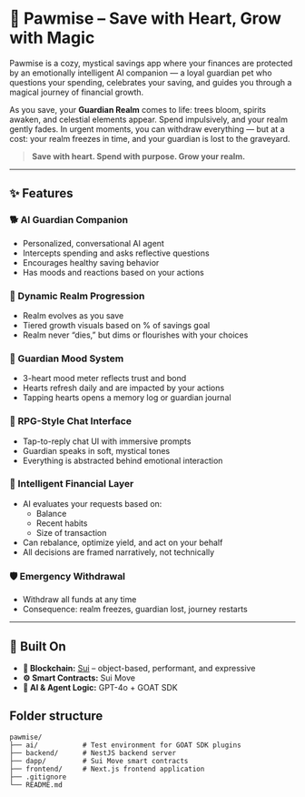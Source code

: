 # 🐾 Pawmise – Save with Heart, Grow with Magic

Pawmise is a cozy, mystical savings app where your finances are protected by an emotionally intelligent AI companion — a loyal guardian pet who questions your spending, celebrates your saving, and guides you through a magical journey of financial growth.

As you save, your **Guardian Realm** comes to life: trees bloom, spirits awaken, and celestial elements appear. Spend impulsively, and your realm gently fades. In urgent moments, you can withdraw everything — but at a cost: your realm freezes in time, and your guardian is lost to the graveyard.

> **Save with heart. Spend with purpose. Grow your realm.**

---

## ✨ Features

### 🐕 AI Guardian Companion

- Personalized, conversational AI agent
- Intercepts spending and asks reflective questions
- Encourages healthy saving behavior
- Has moods and reactions based on your actions

### 🌿 Dynamic Realm Progression

- Realm evolves as you save
- Tiered growth visuals based on % of savings goal
- Realm never “dies,” but dims or flourishes with your choices

### 💖 Guardian Mood System

- 3-heart mood meter reflects trust and bond
- Hearts refresh daily and are impacted by your actions
- Tapping hearts opens a memory log or guardian journal

### 💬 RPG-Style Chat Interface

- Tap-to-reply chat UI with immersive prompts
- Guardian speaks in soft, mystical tones
- Everything is abstracted behind emotional interaction

### 🧠 Intelligent Financial Layer

- AI evaluates your requests based on:
  - Balance
  - Recent habits
  - Size of transaction
- Can rebalance, optimize yield, and act on your behalf
- All decisions are framed narratively, not technically

### 🛡️ Emergency Withdrawal

- Withdraw all funds at any time
- Consequence: realm freezes, guardian lost, journey restarts

---

## 🧱 Built On

- **🧩 Blockchain:** [Sui](https://sui.io/) – object-based, performant, and expressive
- **⚙️ Smart Contracts:** Sui Move
- **💬 AI & Agent Logic:** GPT-4o + GOAT SDK

## Folder structure
```
pawmise/
├── ai/           # Test environment for GOAT SDK plugins
├── backend/      # NestJS backend server
├── dapp/         # Sui Move smart contracts
├── frontend/     # Next.js frontend application
├── .gitignore
└── README.md
```


